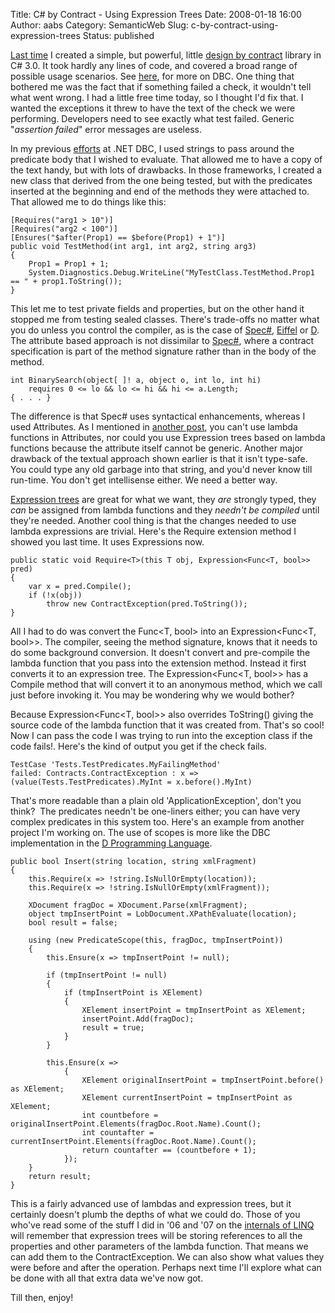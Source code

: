 Title: C# by Contract - Using Expression Trees
Date: 2008-01-18 16:00
Author: aabs
Category: SemanticWeb
Slug: c-by-contract-using-expression-trees
Status: published

[Last time](http://aabs.wordpress.com/2008/01/16/complex-assertions-using-c-30/) I created a simple, but powerful, little [design by contract](http://en.wikipedia.org/wiki/Design_by_contract) library in C\# 3.0. It took hardly any lines of code, and covered a broad range of possible usage scenarios. See [here](http://archive.eiffel.com/doc/manuals/technology/contract/), for more on DBC. One thing that bothered me was the fact that if something failed a check, it wouldn't tell what went wrong. I had a little free time today, so I thought I'd fix that. I wanted the exceptions it threw to have the text of the check we were performing. Developers need to see exactly what test failed. Generic "*assertion failed*" error messages are useless.

In my previous [efforts](http://aabs.wordpress.com/2005/08/04/dbc-in-use-3/) at .NET DBC, I used strings to pass around the predicate body that I wished to evaluate. That allowed me to have a copy of the text handy, but with lots of drawbacks. In those frameworks, I created a new class that derived from the one being tested, but with the predicates inserted at the beginning and end of the methods they were attached to. That allowed me to do things like this:

``` {.wp-block-syntaxhighlighter-code}
[Requires("arg1 > 10")]
[Requires("arg2 < 100")]
[Ensures("$after(Prop1) == $before(Prop1) + 1")]
public void TestMethod(int arg1, int arg2, string arg3)
{
    Prop1 = Prop1 + 1;
    System.Diagnostics.Debug.WriteLine("MyTestClass.TestMethod.Prop1 == " + prop1.ToString());
}
```

This let me to test private fields and properties, but on the other hand it stopped me from testing sealed classes. There's trade-offs no matter what you do unless you control the compiler, as is the case of [Spec\#](http://en.wikipedia.org/wiki/Spec_sharp), [Eiffel](http://en.wikipedia.org/wiki/Eiffel_%28programming_language%29) or [D](http://en.wikipedia.org/wiki/D_%28programming_language%29#Example_3). The attribute based approach is not dissimilar to [Spec\#](http://research.microsoft.com/specsharp/), where a contract specification is part of the method signature rather than in the body of the method.

``` {.wp-block-syntaxhighlighter-code}
int BinarySearch(object[ ]! a, object o, int lo, int hi)
    requires 0 <= lo && lo <= hi && hi <= a.Length;
{ . . . }
```

[](http://11011.net/software/vspaste)The difference is that Spec\# uses syntactical enhancements, whereas I used Attributes. As I mentioned in [another post](http://aabs.wordpress.com/2007/10/20/lambda-functions-for-design-by-contract/), you can't use lambda functions in Attributes, nor could you use Expression trees based on lambda functions because the attribute itself cannot be generic. Another major drawback of the textual approach shown earlier is that it isn't type-safe. You could type any old garbage into that string, and you'd never know till run-time. You don't get intellisense either. We need a better way.

[Expression trees](http://weblogs.asp.net/scottgu/archive/2007/04/08/new-orcas-language-feature-lambda-expressions.aspx) are great for what we want, they *are* strongly typed, they *can* be assigned from lambda functions and they *needn't be compiled* until they're needed. Another cool thing is that the changes needed to use lambda expressions are trivial. Here's the Require extension method I showed you last time. It uses Expressions now.

``` {.wp-block-syntaxhighlighter-code}
public static void Require<T>(this T obj, Expression<Func<T, bool>> pred)
{
    var x = pred.Compile();
    if (!x(obj))
        throw new ContractException(pred.ToString());
}
```

[](http://11011.net/software/vspaste)All I had to do was convert the Func\<T, bool\> into an Expression\<Func\<T, bool\>\>. The compiler, seeing the method signature, knows that it needs to do some background conversion. It doesn't convert and pre-compile the lambda function that you pass into the extension method. Instead it first converts it to an expression tree. The Expression\<Func\<T, bool\>\> has a Compile method that will convert it to an anonymous method, which we call just before invoking it. You may be wondering why we would bother?

Because Expression\<Func\<T, bool\>\> also overrides ToString() giving the source code of the lambda function that it was created from. That's so cool! Now I can pass the code I was trying to run into the exception class if the code fails!. Here's the kind of output you get if the check fails.

``` {.wp-block-syntaxhighlighter-code}
TestCase 'Tests.TestPredicates.MyFailingMethod'
failed: Contracts.ContractException : x => (value(Tests.TestPredicates).MyInt = x.before().MyInt)
```

That's more readable than a plain old 'ApplicationException', don't you think?  The predicates needn't be one-liners either; you can have very complex predicates in this system too. Here's an example from another project I'm working on. The use of scopes is more like the DBC implementation in the [D Programming Language](http://en.wikipedia.org/wiki/D_%28programming_language%29#Example_3).

``` {.wp-block-syntaxhighlighter-code}
public bool Insert(string location, string xmlFragment)
{
    this.Require(x => !string.IsNullOrEmpty(location));
    this.Require(x => !string.IsNullOrEmpty(xmlFragment));

    XDocument fragDoc = XDocument.Parse(xmlFragment);
    object tmpInsertPoint = LobDocument.XPathEvaluate(location);
    bool result = false;

    using (new PredicateScope(this, fragDoc, tmpInsertPoint))
    {
        this.Ensure(x => tmpInsertPoint != null);

        if (tmpInsertPoint != null)
        {
            if (tmpInsertPoint is XElement)
            {
                XElement insertPoint = tmpInsertPoint as XElement;
                insertPoint.Add(fragDoc);
                result = true;
            }
        }

        this.Ensure(x =>
            {
                XElement originalInsertPoint = tmpInsertPoint.before() as XElement;
                XElement currentInsertPoint = tmpInsertPoint as XElement;
                int countbefore = originalInsertPoint.Elements(fragDoc.Root.Name).Count();
                int countafter = currentInsertPoint.Elements(fragDoc.Root.Name).Count();
                return countafter == (countbefore + 1);
            });
    }
    return result;
}
```

This is a fairly advanced use of lambdas and expression trees, but it certainly doesn't plumb the depths of what we could do. Those of you who've read some of the stuff I did in '06 and '07 on the [internals of LINQ](http://aabs.wordpress.com/linq/) will remember that expression trees will be storing references to all the properties and other parameters of the lambda function. That means we can add them to the ContractException. We can also show what values they were before and after the operation. Perhaps next time I'll explore what can be done with all that extra data we've now got.

Till then, enjoy!
